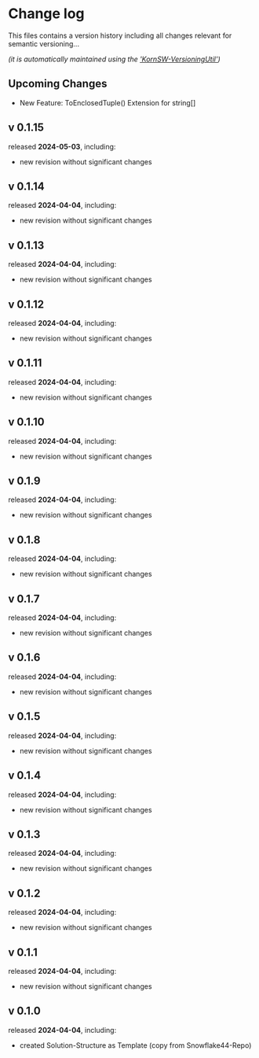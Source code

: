 # Change log
This files contains a version history including all changes relevant for semantic versioning...

*(it is automatically maintained using the ['KornSW-VersioningUtil'](https://github.com/KornSW/VersioningUtil))*




## Upcoming Changes

- New Feature: ToEnclosedTuple() Extension for string[]

## v 0.1.15
released **2024-05-03**, including:
 - new revision without significant changes



## v 0.1.14
released **2024-04-04**, including:
 - new revision without significant changes



## v 0.1.13
released **2024-04-04**, including:
 - new revision without significant changes



## v 0.1.12
released **2024-04-04**, including:
 - new revision without significant changes



## v 0.1.11
released **2024-04-04**, including:
 - new revision without significant changes



## v 0.1.10
released **2024-04-04**, including:
 - new revision without significant changes



## v 0.1.9
released **2024-04-04**, including:
 - new revision without significant changes



## v 0.1.8
released **2024-04-04**, including:
 - new revision without significant changes



## v 0.1.7
released **2024-04-04**, including:
 - new revision without significant changes



## v 0.1.6
released **2024-04-04**, including:
 - new revision without significant changes



## v 0.1.5
released **2024-04-04**, including:
 - new revision without significant changes



## v 0.1.4
released **2024-04-04**, including:
 - new revision without significant changes



## v 0.1.3
released **2024-04-04**, including:
 - new revision without significant changes



## v 0.1.2
released **2024-04-04**, including:
 - new revision without significant changes



## v 0.1.1
released **2024-04-04**, including:
 - new revision without significant changes



## v 0.1.0
released **2024-04-04**, including:
 - created Solution-Structure as Template (copy from Snowflake44-Repo)



